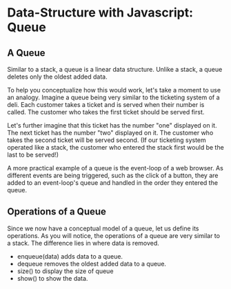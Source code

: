 # Data-Structure with Javascript: Queue

## A Queue
Similar to a stack, a queue is a linear data structure. Unlike a stack, a queue deletes only the oldest added data.  

To help you conceptualize how this would work, let's take a moment to use an analogy. Imagine a queue being very similar to the ticketing system of a deli. Each customer takes a ticket and is served when their number is called. The customer who takes the first ticket should be served first. 

Let's further imagine that this ticket has the number "one" displayed on it. The next ticket has the number "two" displayed on it. The customer who takes the second ticket will be served second. (If our ticketing system operated like a stack, the customer who entered the stack first would be the last to be served!)

A more practical example of a queue is the event-loop of a web browser. As different events are being triggered, such as the click of a button, they are added to an event-loop's queue and handled in the order they entered the queue. 

## Operations of a Queue
Since we now have a conceptual model of a queue, let us define its operations. As you will notice, the operations of a queue are very similar to a stack. The difference lies in where data is removed. 

- enqueue(data) adds data to a queue. 
- dequeue removes the oldest added data to a queue.  
- size() to display the size of queue
- show() to show the data.